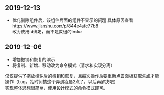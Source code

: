 

## 2019-12-13
- 优化删除组件后，该组件后面的组件不显示的问题 
   具体原因查看https://www.jianshu.com/p/844e4afc77b8  
   改为使用id绑定，而不是数组的index


## 2019-12-06
- 增加撤销和恢复的演示
- 将复制、新增、移动改为命令模式（请求和实现分离）

仅仅提供了拖放控件后的撤销和恢复，且每次操作后要重新点击面板获取焦点才能操作（bug，抽时间搞这个弄到凌晨2点了，以后再解决吧）  
实现整体思想很简单，使用设计模式的命令模式即可。